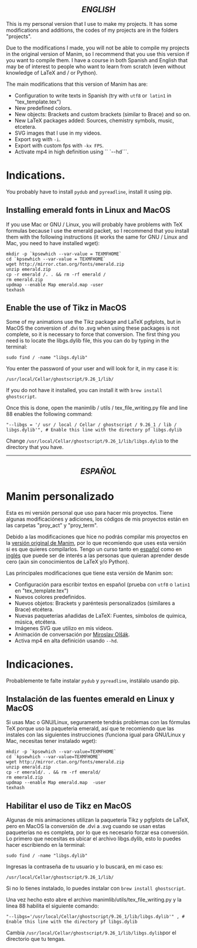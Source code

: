 <h2 align=center><i> ENGLISH </i></h2>

This is my personal version that I use to make my projects. It has some modifications and additions, the codes of my projects are in the folders "projects".

Due to the modifications I made, you will not be able to compile my projects in the original version of Manim, so I recommend that you use this version if you want to compile them. I have a course in both Spanish and English that may be of interest to people who want to learn from scratch (even without knowledge of LaTeX and / or Python).

The main modifications that this version of Manim has are:
* Configuration to write texts in Spanish (try with `utf8` or` latin1` in "tex_template.tex")
* New predefined colors.
* New objects: Brackets and custom brackets (similar to Brace) and so on.
* New LaTeX packages added: Sources, chemistry symbols, music, etcetera.
* SVG images that I use in my videos.
* Export svg with `-i`.
* Export with custom fps with `-kx FPS`.
* Activate mp4 in high definition using `` `--hd```.

# Indications.
You probably have to install `pydub` and `pyreadline`, install it using pip.

## Installing emerald fonts in Linux and MacOS

If you use Mac or GNU / Linux, you will probably have problems with TeX formulas because I use the emerald packet, so I recommend that you install them with the following instructions (it works the same for GNU / Linux and Mac, you need to have installed wget):
```
mkdir -p `kpsewhich --var-value = TEXMFHOME`
cd `kpsewhich --var-value = TEXMFHOME`
wget http://mirror.ctan.org/fonts/emerald.zip
unzip emerald.zip
cp -r emerald /. . && rm -rf emerald /
rm emerald.zip
updmap --enable Map emerald.map -user
texhash
```

## Enable the use of Tikz in MacOS

Some of my animations use the Tikz package and LaTeX pgfplots, but in MacOS the conversion of .dvi to .svg when using these packages is not complete, so it is necessary to force that conversion.
The first thing you need is to locate the libgs.dylib file, this you can do by typing in the terminal:
```
sudo find / -name "libgs.dylib"
```
You enter the password of your user and will look for it, in my case it is:
```
/usr/local/Cellar/ghostscript/9.26_1/lib/
```
If you do not have it installed, you can install it with `brew install ghostscript`.

Once this is done, open the manimlib / utils / tex_file_writing.py file and line 88 enables the following command:
```python3
"--libgs = '/ usr / local / Cellar / ghostscript / 9.26_1 / lib / libgs.dylib'", # Enable this line with the directory pf libgs.dylib
```
Change ```/usr/local/Cellar/ghostscript/9.26_1/lib/libgs.dylib``` to the directory that you have.

<hr/>

<h2 align=center><i> ESPAÑOL </i></h2>

# Manim personalizado

Esta es mi versión personal que uso para hacer mis proyectos. Tiene algunas modificaciónes y adiciones, los códigos de mis proyectos están en las carpetas "proy_act" y "proy_term".

Debido a las modificaciones que hice no podrás compilar mis proyectos en la [versión original de Manim](https://github.com/3b1b/manim), por lo que recomiendo que uses esta versión si es que quieres compilarlos. Tengo un curso tanto en [español](https://github.com/Elteoremadebeethoven/AnimacionesConManim/) como en [inglés](https://github.com/Elteoremadebeethoven/AnimationsWithManim) que puede ser de interés a las personas que quieran aprender desde cero (aún sin conocimientos de LaTeX y/o Python).

Las principales modificaciones que tiene esta versión de Manim son:
* Configuración para escribir textos en español (prueba con `utf8` o `latin1` en "tex_template.tex")
* Nuevos colores predefinidos.
* Nuevos objetos: Brackets y paréntesis personalizados (similares a Brace) etcétera.
* Nuevas paqueterías añadidas de LaTeX: Fuentes, símbolos de química, música, etcétera.
* Imágenes SVG que utilizo en mis videos.
* Animación de conversación por [Miroslav Olšák](https://github.com/mkoconnor).
* Activa mp4 en alta definición usando ```--hd```.

# Indicaciones.
Probablemente te falte instalar ```pydub``` y ```pyreadline```, instálalo usando pip.

## Instalación de las fuentes emerald en Linux y MacOS

Si usas Mac o GNU/Linux, seguramente tendrás problemas con las fórmulas TeX porque uso la paqueterìa emerald, así que te recomiendo que las instales con las siguientes instrucciones (funciona igual para GNU/Linux y Mac, necesitas tener instalado wget):
```
mkdir -p `kpsewhich --var-value=TEXMFHOME`
cd `kpsewhich --var-value=TEXMFHOME`
wget http://mirror.ctan.org/fonts/emerald.zip
unzip emerald.zip
cp -r emerald/. . && rm -rf emerald/
rm emerald.zip
updmap --enable Map emerald.map  -user
texhash
```
## Habilitar el uso de Tikz en MacOS

Algunas de mis animaciones utilizan la paquetería Tikz y pgfplots de LaTeX, pero en MacOS la conversión de .dvi a .svg cuando se usan estas paqueterías no es completa, por lo que es necesario forzar esa conversión. 
Lo primero que necesitas es ubicar el archivo libgs.dylib, esto lo puedes hacer escribiendo en la terminal:
```
sudo find / -name "libgs.dylib"
```
Ingresas la contraseña de tu usuario y lo buscará, en mi caso es:
```
/usr/local/Cellar/ghostscript/9.26_1/lib/
```
Si no lo tienes instalado, lo puedes instalar con ```brew install ghostscript```.

Una vez hecho esto abre el archivo manimlib/utils/tex_file_writing.py y la linea 88 habilita el siguiente comando:
```python3
"--libgs='/usr/local/Cellar/ghostscript/9.26_1/lib/libgs.dylib'" , # Enable this line with the directory pf libgs.dylib
```
Cambia ```/usr/local/Cellar/ghostscript/9.26_1/lib/libgs.dylib```por el directorio que tu tengas. 
